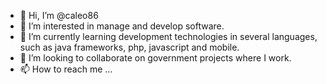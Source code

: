 - 👋 Hi, I’m @caleo86
- 👀 I’m interested in manage and develop software.
- 🌱 I’m currently learning development technologies in several languages, such as java frameworks, php, javascript and mobile.
- 💞️ I’m looking to collaborate on government projects where I work.
- 📫 How to reach me ...

<!---
caleo86/caleo86 is a ✨ special ✨ repository because its `README.md` (this file) appears on your GitHub profile.
You can click the Preview link to take a look at your changes.
--->
